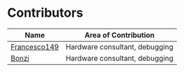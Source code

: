 # Contributors 

| Name         |      Area of Contribution       |
|--------------|---------------------------------|
| [Francesco149](https://github.com/Francesco149) |  Hardware consultant, debugging  |
| [Bonzi](https://github.com/bnzis)        |  Hardware consultant, debugging  |